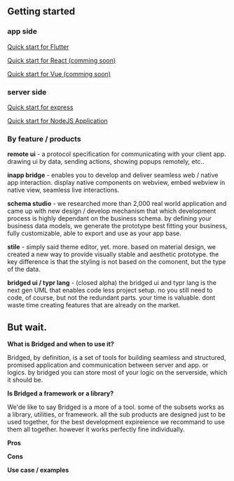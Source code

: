## Getting started



### app side

[Quick start for Flutter]()

[Quick start for React (comming soon)]()

[Quick start for Vue (comming soon)]()

### server side

[Quick start for express]()

[Quick start for NodeJS Application]()



### By feature / products

**remote ui** - a protocol specification for communicating with your client app. drawing ui by data, sending actions, showing popups remotely, etc..

**inapp bridge** - enables you to develop and deliver seamless web / native app interaction. display native components on webview, embed webview in native view, seamless live interactions.

**schema studio** - we researched more than 2,000 real world application and came up with new design / develop mechanism that which development process is highly dependant on the business schema. by defining your business data models, we generate the prototype best fitting your business, fully customizable, able to export and use as your app base.

**stile** - simply said theme editor, yet. more. based on material design, we created a new way to provide visually stable and aesthetic prototype. the key difference is that the styling is not based on the comonent, but the type of the data.

**bridged ui / typr lang** - (closed alpha) the bridged ui and typr lang is the next gen UML that enables code less project setup. no you still need to code, of course, but not the redundant parts. your time is valuable. dont waste time creating features that are already on the market.



## But wait.

**What is Bridged and when to use it?** 

Bridged, by definition, is a set of tools for building seamless and structured, promised application and communication between server and app. or logics. by bridged you can store most of your logic on the serverside, which it should be.



**Is Bridged a framework or a library?**

We'de like to say Bridged is a more of a tool. some of the subsets works as a library, utilities, or framework. all the sub products are designed just to be used together, for the best development expireience we recommand to use them all together. however it works perfectly fine individually. 



**Pros**



**Cons**





**Use case / examples**



